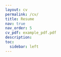 ```yaml
---
layout: cv
permalink: /cv/
title: Resume
nav: true
nav_order: 5
cv_pdf: example_pdf.pdf
description:
toc:
  sidebar: left
---
```

